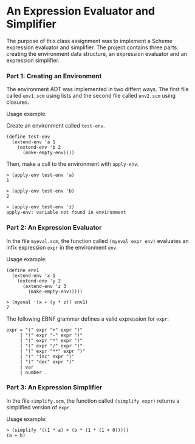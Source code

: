 # An Expression Evaluator and Simplifier

The purpose of this class assignment was to implement a Scheme expression evaluator and simplifier. 
The project contains three parts: creating the environment data structure, an expression evaluator and an expression
simplifier.

### Part 1: Creating an Environment

The environment ADT was implemented in two diffent ways. The first file called `env1.scm` using lists and the second
file called `env2.scm` using closures.

Usage example:

Create an environment called `test-env`.
```
(define test-env
  (extend-env 'a 1
    (extend-env 'b 2
      (make-empty-env))))
```
Then, make a call to the environment with `apply-env`.
```
> (apply-env test-env 'a)
1

> (apply-env test-env 'b)
2

> (apply-env test-env 'z)
apply-env: variable not found in environment
```

### Part 2: An Expression Evaluator

In the file `myeval.scm`, the function called `(myeval expr env)` evaluates an infix expression `expr` in the environment
`env`.

Usage example:
```
(define env1
  (extend-env 'x 1
    (extend-env 'y 2
      (extend-env 'z 3
        (make-empty-env)))))
        
> (myeval '(x + (y * z)) env1)
7
```

The following EBNF grammar defines a valid expression for `expr`:
```
expr = "(" expr "+" expr ")"
     | "(" expr "-" expr ")"
     | "(" expr "*" expr ")"
     | "(" expr "/" expr ")"
     | "(" expr "**" expr ")"
     | "(" "inc" expr ")"
     | "(" "dec" expr ")"
     | var
     | number .
```

### Part 3: An Expression Simplifier

In the file `simplify.scm`, the function called `(simplify expr)` returns a simplified version of `expr`.

Usage example:
```
> (simplify '((1 * a) + (b * (1 * (1 + 0)))))
(a + b)
```
